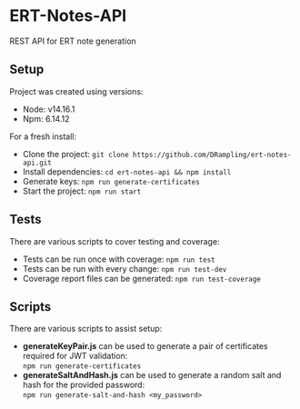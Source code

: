 # ERT-Notes-API

REST API for ERT note generation

## Setup

Project was created using versions:

- Node: v14.16.1
- Npm: 6.14.12

For a fresh install:

- Clone the project: `git clone https://github.com/DRampling/ert-notes-api.git`<br>
- Install dependencies: `cd ert-notes-api && npm install`<br>
- Generate keys: `npm run generate-certificates`<br>
- Start the project: `npm run start`

## Tests

There are various scripts to cover testing and coverage:

- Tests can be run once with coverage: `npm run test`<br>
- Tests can be run with every change: `npm run test-dev`<br>
- Coverage report files can be generated: `npm run test-coverage`

## Scripts

There are various scripts to assist setup:

- **generateKeyPair.js** can be used to generate a pair of certificates required for JWT validation:<br> `npm run generate-certificates`
- **generateSaltAndHash.js** can be used to generate a random salt and hash for the provided password:<br> `npm run generate-salt-and-hash <my_password>`
